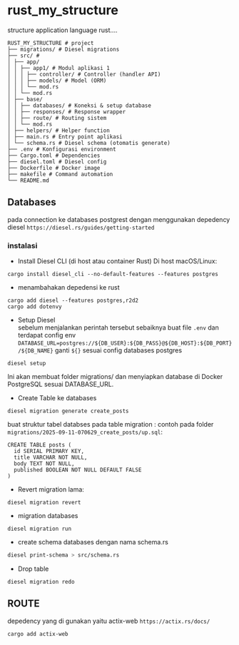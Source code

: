 # rust_my_structure
structure application language rust....

```
RUST_MY_STRUCTURE # project
├── migrations/ # Diesel migrations
├── src/ #
│ ├── app/
│ │ ├── app1/ # Modul aplikasi 1
│ │ │ ├── controller/ # Controller (handler API)
│ │ │ ├── models/ # Model (ORM)
│ │ │ └── mod.rs
│ │ └── mod.rs
│ ├── base/
│ │ ├── databases/ # Koneksi & setup database
│ │ ├── responses/ # Response wrapper
│ │ ├── route/ # Routing sistem
│ │ └── mod.rs
│ ├── helpers/ # Helper function
│ ├── main.rs # Entry point aplikasi
│ └── schema.rs # Diesel schema (otomatis generate)
├── .env # Konfigurasi environment
├── Cargo.toml # Dependencies
├── diesel.toml # Diesel config
├── Dockerfile # Docker image
├── makefile # Command automation
└── README.md
```

## Databases
pada connection ke databases postgrest dengan menggunakan depedency diesel `https://diesel.rs/guides/getting-started`

### instalasi
- Install Diesel CLI (di host atau container Rust)
Di host macOS/Linux:
```hash
cargo install diesel_cli --no-default-features --features postgres
```
- menambahakan depedensi ke rust
```
cargo add diesel --features postgres,r2d2
cargo add dotenvy
```
- Setup Diesel  
sebelum menjalankan perintah tersebut sebaiknya buat file `.env` dan terdapat config env `DATABASE_URL=postgres://${DB_USER}:${DB_PASS}@${DB_HOST}:${DB_PORT}/${DB_NAME}`
ganti `${}` sesuai config databases postgres
```hash
diesel setup
```
Ini akan membuat folder migrations/ dan menyiapkan database di Docker PostgreSQL sesuai DATABASE_URL.

- Create Table ke databases
```
diesel migration generate create_posts
```
buat struktur tabel databses pada table migration :
contoh pada folder `migrations/2025-09-11-070629_create_posts/up.sql`:
```
CREATE TABLE posts (
  id SERIAL PRIMARY KEY,
  title VARCHAR NOT NULL,
  body TEXT NOT NULL,
  published BOOLEAN NOT NULL DEFAULT FALSE
)

```
- Revert migration lama:
```
diesel migration revert
```
- migration databases
```
diesel migration run
```
- create schema databases dengan nama schema.rs
```zsh
diesel print-schema > src/schema.rs
```
- Drop table
```
diesel migration redo
```

## ROUTE
depedency yang di gunakan yaitu actix-web `https://actix.rs/docs/`
```
cargo add actix-web
```
